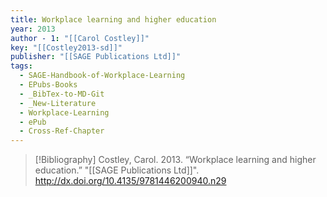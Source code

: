```yaml
---
title: Workplace learning and higher education
year: 2013
author - 1: "[[Carol Costley]]"
key: "[[Costley2013-sd]]"
publisher: "[[SAGE Publications Ltd]]"
tags:
  - SAGE-Handbook-of-Workplace-Learning
  - EPubs-Books
  - _BibTex-to-MD-Git
  - _New-Literature
  - Workplace-Learning
  - ePub
  - Cross-Ref-Chapter
---
```


> [!Bibliography]
> Costley, Carol. 2013. “Workplace learning and higher education.” "[[SAGE Publications Ltd]]". http://dx.doi.org/10.4135/9781446200940.n29